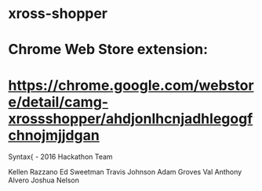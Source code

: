# xross-shopper

# Chrome Web Store extension:
#  https://chrome.google.com/webstore/detail/camg-xrossshopper/ahdjonlhcnjadhlegogfchnojmjjdgan

Syntax{ - 2016 Hackathon Team 

Kellen Razzano
Ed Sweetman
Travis Johnson
Adam Groves
Val Anthony Alvero
Joshua Nelson

##
